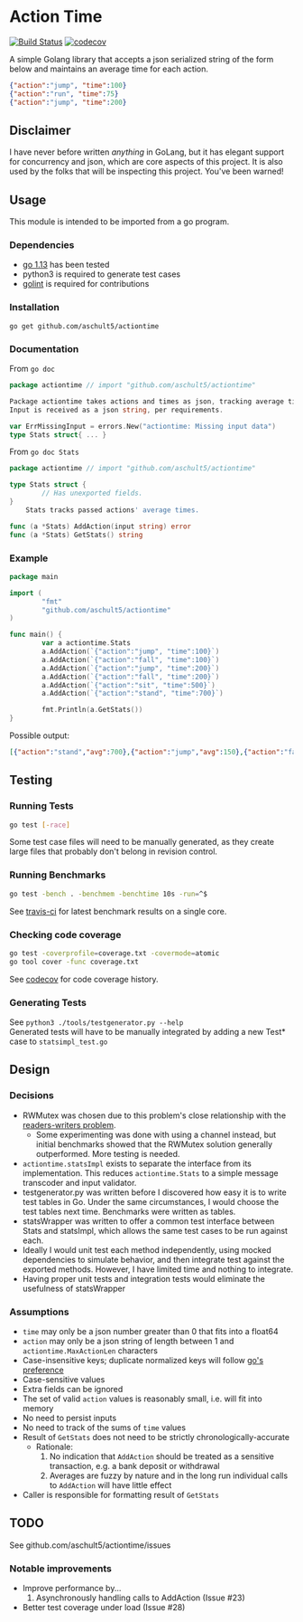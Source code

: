 # Action Time
[![Build Status](https://travis-ci.com/aschult5/actiontime.svg?branch=master)](https://travis-ci.com/aschult5/actiontime)
[![codecov](https://codecov.io/gh/aschult5/actiontime/branch/master/graph/badge.svg)](https://codecov.io/gh/aschult5/actiontime)

A simple Golang library that accepts a json serialized string of the form below and maintains an average time for each action.
```json
{"action":"jump", "time":100}
{"action":"run", "time":75}
{"action":"jump", "time":200}
```

## Disclaimer
I have never before written *anything* in GoLang, but it has elegant support for concurrency and json, which are core aspects of this project. It is also used by the folks that will be inspecting this project. You've been warned!

## Usage
This module is intended to be imported from a go program.

### Dependencies
* [go 1.13](https://golang.org/dl/) has been tested
* python3 is required to generate test cases
* [golint](https://github.com/golang/lint) is required for contributions

### Installation
`go get github.com/aschult5/actiontime`

### Documentation
From `go doc`
```go
package actiontime // import "github.com/aschult5/actiontime"

Package actiontime takes actions and times as json, tracking average times.
Input is received as a json string, per requirements.

var ErrMissingInput = errors.New("actiontime: Missing input data")
type Stats struct{ ... }
```

From `go doc Stats`
```go
package actiontime // import "github.com/aschult5/actiontime"

type Stats struct {
        // Has unexported fields.
}
    Stats tracks passed actions' average times.

func (a *Stats) AddAction(input string) error
func (a *Stats) GetStats() string
```

### Example
```go
package main

import (
        "fmt"
        "github.com/aschult5/actiontime"
)

func main() {
        var a actiontime.Stats
        a.AddAction(`{"action":"jump", "time":100}`)
        a.AddAction(`{"action":"fall", "time":100}`)
        a.AddAction(`{"action":"jump", "time":200}`)
        a.AddAction(`{"action":"fall", "time":200}`)
        a.AddAction(`{"action":"sit", "time":500}`)
        a.AddAction(`{"action":"stand", "time":700}`)

        fmt.Println(a.GetStats())
}
```
Possible output:
```json
[{"action":"stand","avg":700},{"action":"jump","avg":150},{"action":"fall","avg":150},{"action":"sit","avg":500}]
```

## Testing
### Running Tests
```bash
go test [-race]
```

Some test case files will need to be manually generated, as they create large files that probably don't belong in revision control.

### Running Benchmarks
```bash
go test -bench . -benchmem -benchtime 10s -run=^$
```

See [travis-ci](https://travis-ci.com/aschult5/actiontime) for latest benchmark results on a single core.

### Checking code coverage
```bash
go test -coverprofile=coverage.txt -covermode=atomic
go tool cover -func coverage.txt
```
See [codecov](https://codecov.io/gh/aschult5/actiontime) for code coverage history.

### Generating Tests
See `python3 ./tools/testgenerator.py --help`  
Generated tests will have to be manually integrated by adding a new Test\* case to `statsimpl_test.go`

## Design
### Decisions
* RWMutex was chosen due to this problem's close relationship with the [readers-writers problem](https://en.m.wikipedia.org/wiki/Readers%E2%80%93writers_problem).
  * Some experimenting was done with using a channel instead, but initial benchmarks showed that the RWMutex solution generally outperformed. More testing is needed.
* `actiontime.statsImpl` exists to separate the interface from its implementation. This reduces `actiontime.Stats` to a simple message transcoder and input validator.
*  testgenerator.py was written before I discovered how easy it is to write test tables in Go. Under the same circumstances, I would choose the test tables next time. Benchmarks were written as tables.
*  statsWrapper was written to offer a common test interface between Stats and statsImpl, which allows the same test cases to be run against each.
  * Ideally I would unit test each method independently, using mocked dependencies to simulate behavior, and then integrate test against the exported methods. However, I have limited time and nothing to integrate.
  * Having proper unit tests and integration tests would eliminate the usefulness of statsWrapper


### Assumptions

* `time` may only be a json number greater than 0 that fits into a float64
* `action` may only be a json string of length between 1 and `actiontime.MaxActionLen` characters
* Case-insensitive keys; duplicate normalized keys will follow [go's preference](https://blog.golang.org/json-and-go)
* Case-sensitive values
* Extra fields can be ignored
* The set of valid `action` values is reasonably small, i.e. will fit into memory
* No need to persist inputs
* No need to track of the sums of `time` values
* Result of `GetStats` does not need to be strictly chronologically-accurate
  * Rationale:
    1. No indication that `AddAction` should be treated as a sensitive transaction, e.g. a bank deposit or withdrawal
    2. Averages are fuzzy by nature and in the long run individual calls to `AddAction` will have little effect
* Caller is responsible for formatting result of `GetStats`

## TODO
See github.com/aschult5/actiontime/issues

### Notable improvements
* Improve performance by...
  1. Asynchronously handling calls to AddAction (Issue #23)
* Better test coverage under load (Issue #28)
